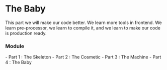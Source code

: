 # The Baby
This part we will make our code better. We learn more tools in frontend.
We learn pre-processor, we learn to compile it, and we learn to make our code is production ready.


<h3>Module</h3>
- Part 1 : The Skeleton
- Part 2 : The Cosmetic
- Part 3 : The Machine
- Part 4 : The Baby
